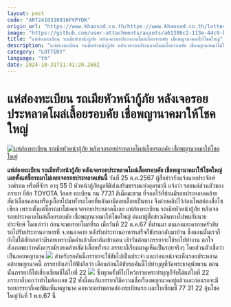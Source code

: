 ```yaml
---
layout: post
code: "ART2410310916FVPYDK"
origin_url: "https://www.khaosod.co.th/https://www.khaosod.co.th/lottery/news_9476368"
image: "https://github.com/user-attachments/assets/a61386c2-113e-44c9-bb80-f97a7c056cdb"
title: "แห่ส่องทะเบียน รถเมียหัวหน้ากู้ภัย หลังเจอรอยประหลาดโผล่เลื้อยรอบคัย เชื่อพญานาคมาให้โชคใหญ่"
description: "แห่ส่องทะเบียน รถเมียหัวหน้ากู้ภัย หลังเจอรอยประหลาดโผล่เลื้อยรอบคัย เชื่อพญานาคมาให้โชคใหญ่ เผยตั้งแต่ซื้อรถมาไม่เคยเจอรอยประหลาดเช่นนี้"
category: "LOTTERY"
language: "th"
date: 2024-10-31T11:41:20.268Z
---
```


# แห่ส่องทะเบียน รถเมียหัวหน้ากู้ภัย หลังเจอรอยประหลาดโผล่เลื้อยรอบคัย เชื่อพญานาคมาให้โชคใหญ่

[![แห่ส่องทะเบียน รถเมียหัวหน้ากู้ภัย หลังเจอรอยประหลาดโผล่เลื้อยรอบคัย เชื่อพญานาคมาให้โชคใหญ่](https://www.khaosod.co.th/wpapp/uploads/2024/10/lucky3-4.jpg "แห่ส่องทะเบียน รถเมียหัวหน้ากู้ภัย หลังเจอรอยประหลาดโผล่เลื้อยรอบคัย เชื่อพญานาคมาให้โชคใหญ่")](https://www.khaosod.co.th/wpapp/uploads/2024/10/lucky3-4.jpg)

**แห่ส่องทะเบียน รถเมียหัวหน้ากู้ภัย หลังเจอรอยประหลาดโผล่เลื้อยรอบคัย เชื่อพญานาคมาให้โชคใหญ่ เผยตั้งแต่ซื้อรถมาไม่เคยเจอรอยประหลาดเช่นนี้**
วันที่ 25 ต.ค.2567 ผู้สื่อข่าวรับแจ้งนายประจักษ์ วงศ์รอด หรือพี่จักร อายุ 55 ปี หัวหน้ากู้ภัยมูลนิธิส่งเสริมธรรมแห่งอุดรธานี แจ้งว่า รถยนต์ส่วนตัวของภรรยา ยี่ฮ้อ TOYOTA วีออส ทะเบียน กน 7731 สีเม็ดมะขาม ที่จอดไว้ที่บ้านมีรอยประหลาดคล้ายสัตว์เลื้อยคลานหรืองูเลื้อยไปมาทั่วรถโดยที่หลังคามีลอยเลื้อยเป็นทาง จึงถ่ายคลิปไว้ก่อนโพสต์ลงสื่อโซเซียล เพราะตั้งแต่ซื้อรถมาไม่เคยเจอรอยประหลาดนี้เลย
แห่ส่องทะเบียน รถเมียหัวหน้ากู้ภัย หลังเจอรอยประหลาดโผล่เลื้อยรอบคัย เชื่อพญานาคมาให้โชคใหญ่
ต่อมาผู้สื่อข่าวเดินทางไปพบกับนายประจักษ์ โดยเล่าว่า ก่อนจะพบรอยโผล่ที่รถ เมื่อวันที่ 22 ต.ค.67 ที่ผ่านมา ตนเองและครอบครัวขับรถไปรับประทานอาหารที่ จ.หนองคาย หลังรับประทานอาหารเสร็จก็ขับรถกลับมาบ้าน ซึ่งตอนนั้นเราก็ยังไม่ได้สักเกตว่ามีรอยเพราะมืดค่ำแล้วก็พากันเข้านอน เช้าวันต่อมาภรรยาจะใช้รถไปทำงาน ตกใจสังเกตพบว่าหลังคารถมีรอยคล้ายสัตว์เลื้อยทั่วรถ ภรรยาก็เรียกมาดูเห็นเป็นรอยจริงๆ โดยส่วนตัวเชื่อว่าเป็นลอยพญานาค
[![](https://www.khaosod.co.th/wpapp/uploads/2024/10/lucky5-4.jpg)](https://www.khaosod.co.th/wpapp/uploads/2024/10/lucky5-4.jpg)
สำหรับรถคันนี้ภรรยาจะใช้ขับไปเป็นประจำ และก่อนหน้าจะเห็นรอยประหลาดคล้ายพญานาคนี้ ภรรยายังเล่าให้ฟังอีกว่า เดือนก่อนได้ขับรถคันนี้ไปทำบุญที่วัดพระธาตุพังพวน ตอนนั้นภรรยาก็ไปเสี่ยงเซียมซีได้ใบที่ 22
[![](https://www.khaosod.co.th/wpapp/uploads/2024/10/lucky6-2.jpg)](https://www.khaosod.co.th/wpapp/uploads/2024/10/lucky6-2.jpg)
ซึ่งทุกครั้งที่ไปไหว้กราบพระทำบุญก็จับได้แต่ใบที่ 22 ภรรยาก็บอกว่าทำไมต้องเลข 22 ทั้งนี้ตนกับภรรยาก็มีความเชื่อเรื่องพญานาคอยู่แล้วและก่อนรถจะมีรอยภรรยาก็เคยฟันเห็นพญานาค คอหวยอย่าพลาดส่องทะเบียนรถ และใบเซียมซี 77 31 22 ลุ้นโชคใหญ่วันที่ 1 พ.ย.67 นี้